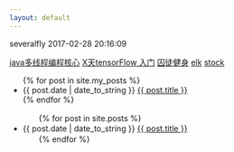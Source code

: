 ```yaml
---
layout: default
---
```


severalfly 2017-02-28 20:16:09

[java多线程编程核心](JavaThreadCore) 
[X天tensorFlow 入门](tensorflow/tfIndex) 
[囚徒健身](./other/qtjs/qtjsindex.md) 
[elk](elk/elkindex.md) 
[stock](stock_index.md) 
<ul>
  {% for post in site.my_posts %}
    <li>
      {{ post.date | date_to_string }}
      <a href="{{ post.url }}">{{ post.title }}</a>
    </li>
  {% endfor %}
</ul>

<ul>
　　{% for post in site.posts %}
　　　　<li>{{ post.date | date_to_string }} <a href="{{ site.baseurl }}{{ post.url }}">{{ post.title }}</a></li>
　　{% endfor %}
</ul>

